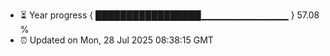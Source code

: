 - ⏳ Year progress { █████████████████▁▁▁▁▁▁▁▁▁▁▁▁▁ } 57.08 %
- ⏰ Updated on Mon, 28 Jul 2025 08:38:15 GMT


